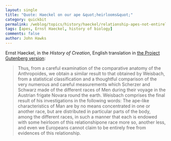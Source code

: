 ```yaml
---
layout: single 
title: "Quote: Haeckel on our ape &quot;heirlooms&quot;" 
category: quickbit
permalink: /weblog/topics/history/haeckel/relationship-apes-not-entirely-free-2013.html
tags: [apes, Ernst Haeckel, history of biology] 
comments: false 
author: John Hawks 
---
```


Ernst Haeckel, in the <em>History of Creation</em>, English translation in <a href="http://www.gutenberg.org/files/40473/40473-h/40473-h.htm#Page_263">the Project Gutenberg version</a>:

<blockquote>Thus, from a careful examination of the comparative anatomy of the Anthropoides, we obtain a similar result to that obtained by Weisbach, from a statistical classification and a thoughtful comparison of the very numerous and careful measurements which Scherzer and Schwarz made of the different races of Men during their voyage in the Austrian frigate Novara round the earth. Weisbach comprises the final result of his investigations in the following words: The ape-like characteristics of Man are by no means concentrated in one or another race, but are distributed in particular parts of the body, among the different races, in such a manner that each is endowed with some heirloom of this relationshipone race more so, another less, and even we Europeans cannot claim to be entirely free from evidences of this relationship.</blockquote>



